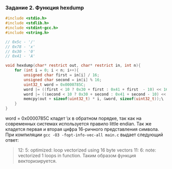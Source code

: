 ### Задание 2. Функция hexdump
```c
#include <stdio.h>
#include <stdlib.h>
#include <stdint-gcc.h>
#include <string.h>

// 0x5c - '/'
// 0x78 - 'x'
// 0x30 - '0'
// 0x41 - 'A'

void hexdump(char* restrict out, char* restrict in, int n){
    for (int i = 0; i < n; i++){
        unsigned char first = in[i] / 16;
        unsigned char second = in[i] % 16;
        uint32_t word = 0x0000785C;
        word |= ((first < 10 ? 0x30 + first : 0x41 + first  - 10) << 16);\
        word |= ((second < 10 ? 0x30 + second : 0x41 + second - 10) << 24);\
        memcpy(out + sizeof(uint32_t) * i, &word, sizeof(uint32_t));\
    }
}
```
word = 0x0000785C кладет \x в обратном порядке, так как на современных системах используется правило little endian. 
Так же кладется первая и вторая цифра 16-ричного представления символа. 
При компиляции `gсс -O3 -fopt-info-vec-all main.c` выдает следующий ответ:
>12: 5: optimized: loop vectorized using 16 byte vectors
>11: 6: note: vectorized 1 loops in function.
Таким образом функция векторизируется. 
